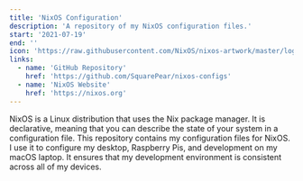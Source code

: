 ```yaml
---
title: 'NixOS Configuration'
description: 'A repository of my NixOS configuration files.'
start: '2021-07-19'
end: ''
icon: 'https://raw.githubusercontent.com/NixOS/nixos-artwork/master/logo/nix-snowflake-colours.svg'
links:
  - name: 'GitHub Repository'
    href: 'https://github.com/SquarePear/nixos-configs'
  - name: 'NixOS Website'
    href: 'https://nixos.org'
---
```


NixOS is a Linux distribution that uses the Nix package manager. It is declarative, meaning that you can describe the state of your system in a configuration file. This repository contains my configuration files for NixOS. I use it to configure my desktop, Raspberry Pis, and development on my macOS laptop. It ensures that my development environment is consistent across all of my devices.
